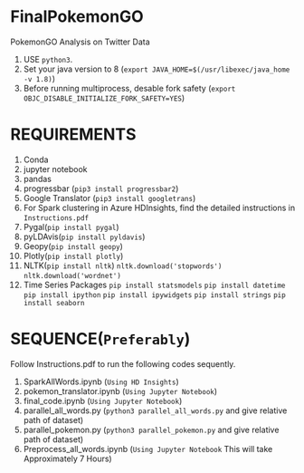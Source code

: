 # FinalPokemonGO

PokemonGO Analysis on Twitter Data

1. USE `python3`.
2. Set your java version to 8 (`export JAVA_HOME=$(/usr/libexec/java_home -v 1.8)`)
3. Before running multiprocess, desable fork safety (`export OBJC_DISABLE_INITIALIZE_FORK_SAFETY=YES`)

# REQUIREMENTS

1. Conda
2. jupyter notebook
3. pandas
4. progressbar (`pip3 install progressbar2`)
5. Google Translator (`pip3 install googletrans`)
6. For Spark clustering in Azure HDInsights, find the detailed instructions in `Instructions.pdf`
7. Pygal(`pip install pygal`)
8. pyLDAvis(`pip install pyldavis`)
9. Geopy(`pip install geopy`)
10. Plotly(`pip install plotly`)
11. NLTK(`pip install nltk`)
  `nltk.download('stopwords')`
  `nltk.download('wordnet')`
12. Time Series Packages
  `pip install statsmodels`
  `pip install datetime`
  `pip install ipython`
  `pip install ipywidgets`
  `pip install strings`
  `pip install seaborn`

# SEQUENCE(`Preferably`)

Follow Instructions.pdf to run the following codes sequently. 

1. SparkAllWords.ipynb (`Using HD Insights`)
2. pokemon_translator.ipynb (`Using Jupyter Notebook`)
3. final_code.ipynb (`Using Jupyter Notebook`)
4. parallel_all_words.py (`python3 parallel_all_words.py` and give relative path of dataset)
5. parallel_pokemon.py (`python3 parallel_pokemon.py` and give relative path of dataset)
6. Preprocess_all_words.ipynb (`Using Jupyter Notebook` This will take Approximately 7 Hours)
